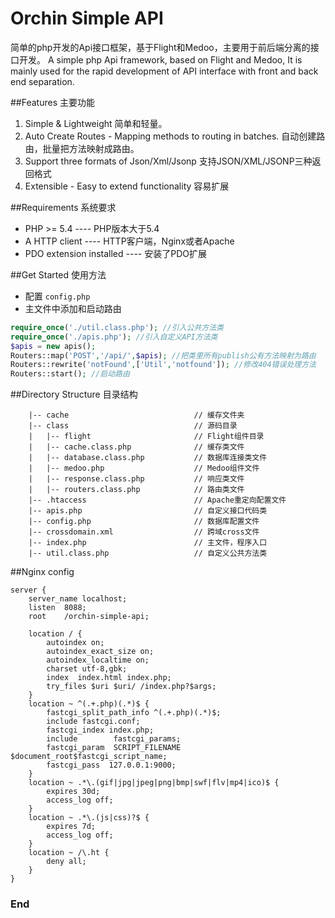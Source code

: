 # Orchin Simple API

简单的php开发的Api接口框架，基于Flight和Medoo，主要用于前后端分离的接口开发。
A simple php Api framework, based on Flight and Medoo, It is mainly used for the rapid development of API interface with front and back end separation.

##Features 主要功能
1. Simple & Lightweight
   简单和轻量。
2. Auto Create Routes - Mapping methods to routing in batches.
   自动创建路由，批量把方法映射成路由。
3. Support three formats of Json/Xml/Jsonp
   支持JSON/XML/JSONP三种返回格式
4. Extensible - Easy to extend functionality
   容易扩展
   
##Requirements 系统要求
- PHP >= 5.4 ---- PHP版本大于5.4
- A HTTP client ---- HTTP客户端，Nginx或者Apache
- PDO extension installed ---- 安装了PDO扩展

##Get Started 使用方法
- 配置 `config.php`
- 主文件中添加和启动路由
```php
require_once('./util.class.php'); //引入公共方法类
require_once('./apis.php'); //引入自定义API方法类
$apis = new apis();
Routers::map('POST','/api/',$apis); //把类里所有publish公有方法映射为路由
Routers::rewrite('notFound',['Util','notfound']); //修改404错误处理方法
Routers::start(); //启动路由
```

##Directory Structure 目录结构
```
	|-- cache                            // 缓存文件夹
	|-- class                            // 源码目录
	|   |-- flight                       // Flight组件目录
	|   |-- cache.class.php              // 缓存类文件
	|   |-- database.class.php           // 数据库连接类文件
	|   |-- medoo.php                    // Medoo组件文件
	|   |-- response.class.php           // 响应类文件
	|   |-- routers.class.php            // 路由类文件
	|-- .htaccess                        // Apache重定向配置文件
	|-- apis.php                         // 自定义接口代码类
	|-- config.php                       // 数据库配置文件
	|-- crossdomain.xml                  // 跨域cross文件
	|-- index.php                        // 主文件，程序入口
	|-- util.class.php                   // 自定义公共方法类
```
##Nginx config
```
server {
	server_name localhost;
	listen	8088;
	root	/orchin-simple-api;
	
	location / {
		autoindex on;
		autoindex_exact_size on;
		autoindex_localtime on;
		charset utf-8,gbk;
		index  index.html index.php;
        try_files $uri $uri/ /index.php?$args;
	}
	location ~ ^(.+.php)(.*)$ {
		fastcgi_split_path_info ^(.+.php)(.*)$;
		include fastcgi.conf;
		fastcgi_index index.php;
		include        fastcgi_params;
		fastcgi_param  SCRIPT_FILENAME  $document_root$fastcgi_script_name;
		fastcgi_pass  127.0.0.1:9000;
	}
    location ~ .*\.(gif|jpg|jpeg|png|bmp|swf|flv|mp4|ico)$ {
        expires 30d;
        access_log off;
    }
    location ~ .*\.(js|css)?$ {
        expires 7d;
        access_log off;
    }
    location ~ /\.ht {
        deny all;
    }
}
```
### End